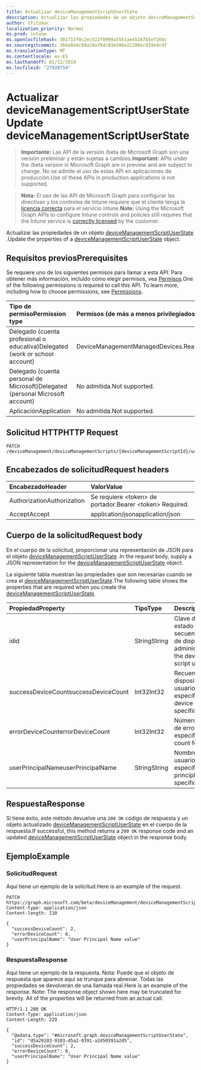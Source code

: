 ```yaml
---
title: Actualizar deviceManagementScriptUserState
description: Actualizar las propiedades de un objeto deviceManagementScriptUserState.
author: tfitzmac
localization_priority: Normal
ms.prod: intune
ms.openlocfilehash: 301715f0c2ec522f0999a5551ae45167b5e726bc
ms.sourcegitcommit: 36be044c89a19af84c93e586e22200ec919e4c9f
ms.translationtype: MT
ms.contentlocale: es-ES
ms.lasthandoff: 01/12/2019
ms.locfileid: "27928754"
---
```

# <a name="update-devicemanagementscriptuserstate"></a><span data-ttu-id="f00ba-103">Actualizar deviceManagementScriptUserState</span><span class="sxs-lookup"><span data-stu-id="f00ba-103">Update deviceManagementScriptUserState</span></span>

> <span data-ttu-id="f00ba-104">**Importante:** Las API de la versión /beta de Microsoft Graph son una versión preliminar y están sujetas a cambios.</span><span class="sxs-lookup"><span data-stu-id="f00ba-104">**Important:** APIs under the /beta version in Microsoft Graph are in preview and are subject to change.</span></span> <span data-ttu-id="f00ba-105">No se admite el uso de estas API en aplicaciones de producción.</span><span class="sxs-lookup"><span data-stu-id="f00ba-105">Use of these APIs in production applications is not supported.</span></span>

> <span data-ttu-id="f00ba-106">**Nota:** El uso de las API de Microsoft Graph para configurar las directivas y los controles de Intune requiere que el cliente tenga la [licencia correcta](https://go.microsoft.com/fwlink/?linkid=839381) para el servicio Intune.</span><span class="sxs-lookup"><span data-stu-id="f00ba-106">**Note:** Using the Microsoft Graph APIs to configure Intune controls and policies still requires that the Intune service is [correctly licensed](https://go.microsoft.com/fwlink/?linkid=839381) by the customer.</span></span>

<span data-ttu-id="f00ba-107">Actualizar las propiedades de un objeto [deviceManagementScriptUserState](../resources/intune-devices-devicemanagementscriptuserstate.md) .</span><span class="sxs-lookup"><span data-stu-id="f00ba-107">Update the properties of a [deviceManagementScriptUserState](../resources/intune-devices-devicemanagementscriptuserstate.md) object.</span></span>
## <a name="prerequisites"></a><span data-ttu-id="f00ba-108">Requisitos previos</span><span class="sxs-lookup"><span data-stu-id="f00ba-108">Prerequisites</span></span>
<span data-ttu-id="f00ba-p102">Se requiere uno de los siguientes permisos para llamar a esta API. Para obtener más información, incluido cómo elegir permisos, vea [Permisos](/graph/permissions-reference).</span><span class="sxs-lookup"><span data-stu-id="f00ba-p102">One of the following permissions is required to call this API. To learn more, including how to choose permissions, see [Permissions](/graph/permissions-reference).</span></span>

|<span data-ttu-id="f00ba-111">Tipo de permiso</span><span class="sxs-lookup"><span data-stu-id="f00ba-111">Permission type</span></span>|<span data-ttu-id="f00ba-112">Permisos (de más a menos privilegiados)</span><span class="sxs-lookup"><span data-stu-id="f00ba-112">Permissions (from most to least privileged)</span></span>|
|:---|:---|
|<span data-ttu-id="f00ba-113">Delegado (cuenta profesional o educativa)</span><span class="sxs-lookup"><span data-stu-id="f00ba-113">Delegated (work or school account)</span></span>|<span data-ttu-id="f00ba-114">DeviceManagementManagedDevices.ReadWrite.All</span><span class="sxs-lookup"><span data-stu-id="f00ba-114">DeviceManagementManagedDevices.ReadWrite.All</span></span>|
|<span data-ttu-id="f00ba-115">Delegado (cuenta personal de Microsoft)</span><span class="sxs-lookup"><span data-stu-id="f00ba-115">Delegated (personal Microsoft account)</span></span>|<span data-ttu-id="f00ba-116">No admitida.</span><span class="sxs-lookup"><span data-stu-id="f00ba-116">Not supported.</span></span>|
|<span data-ttu-id="f00ba-117">Aplicación</span><span class="sxs-lookup"><span data-stu-id="f00ba-117">Application</span></span>|<span data-ttu-id="f00ba-118">No admitida.</span><span class="sxs-lookup"><span data-stu-id="f00ba-118">Not supported.</span></span>|

## <a name="http-request"></a><span data-ttu-id="f00ba-119">Solicitud HTTP</span><span class="sxs-lookup"><span data-stu-id="f00ba-119">HTTP Request</span></span>
<!-- {
  "blockType": "ignored"
}
-->
``` http
PATCH /deviceManagement/deviceManagementScripts/{deviceManagementScriptId}/userRunStates/{deviceManagementScriptUserStateId}
```

## <a name="request-headers"></a><span data-ttu-id="f00ba-120">Encabezados de solicitud</span><span class="sxs-lookup"><span data-stu-id="f00ba-120">Request headers</span></span>
|<span data-ttu-id="f00ba-121">Encabezado</span><span class="sxs-lookup"><span data-stu-id="f00ba-121">Header</span></span>|<span data-ttu-id="f00ba-122">Valor</span><span class="sxs-lookup"><span data-stu-id="f00ba-122">Value</span></span>|
|:---|:---|
|<span data-ttu-id="f00ba-123">Authorization</span><span class="sxs-lookup"><span data-stu-id="f00ba-123">Authorization</span></span>|<span data-ttu-id="f00ba-124">Se requiere &lt;token&gt; de portador.</span><span class="sxs-lookup"><span data-stu-id="f00ba-124">Bearer &lt;token&gt; Required.</span></span>|
|<span data-ttu-id="f00ba-125">Accept</span><span class="sxs-lookup"><span data-stu-id="f00ba-125">Accept</span></span>|<span data-ttu-id="f00ba-126">application/json</span><span class="sxs-lookup"><span data-stu-id="f00ba-126">application/json</span></span>|

## <a name="request-body"></a><span data-ttu-id="f00ba-127">Cuerpo de la solicitud</span><span class="sxs-lookup"><span data-stu-id="f00ba-127">Request body</span></span>
<span data-ttu-id="f00ba-128">En el cuerpo de la solicitud, proporcionar una representación de JSON para el objeto [deviceManagementScriptUserState](../resources/intune-devices-devicemanagementscriptuserstate.md) .</span><span class="sxs-lookup"><span data-stu-id="f00ba-128">In the request body, supply a JSON representation for the [deviceManagementScriptUserState](../resources/intune-devices-devicemanagementscriptuserstate.md) object.</span></span>

<span data-ttu-id="f00ba-129">La siguiente tabla muestran las propiedades que son necesarias cuando se crea el [deviceManagementScriptUserState](../resources/intune-devices-devicemanagementscriptuserstate.md).</span><span class="sxs-lookup"><span data-stu-id="f00ba-129">The following table shows the properties that are required when you create the [deviceManagementScriptUserState](../resources/intune-devices-devicemanagementscriptuserstate.md).</span></span>

|<span data-ttu-id="f00ba-130">Propiedad</span><span class="sxs-lookup"><span data-stu-id="f00ba-130">Property</span></span>|<span data-ttu-id="f00ba-131">Tipo</span><span class="sxs-lookup"><span data-stu-id="f00ba-131">Type</span></span>|<span data-ttu-id="f00ba-132">Descripción</span><span class="sxs-lookup"><span data-stu-id="f00ba-132">Description</span></span>|
|:---|:---|:---|
|<span data-ttu-id="f00ba-133">id</span><span class="sxs-lookup"><span data-stu-id="f00ba-133">id</span></span>|<span data-ttu-id="f00ba-134">String</span><span class="sxs-lookup"><span data-stu-id="f00ba-134">String</span></span>|<span data-ttu-id="f00ba-135">Clave de la entidad de estado de usuario de secuencia de comandos de dispositivo administración.</span><span class="sxs-lookup"><span data-stu-id="f00ba-135">Key of the device management script user state entity.</span></span>|
|<span data-ttu-id="f00ba-136">successDeviceCount</span><span class="sxs-lookup"><span data-stu-id="f00ba-136">successDeviceCount</span></span>|<span data-ttu-id="f00ba-137">Int32</span><span class="sxs-lookup"><span data-stu-id="f00ba-137">Int32</span></span>|<span data-ttu-id="f00ba-138">Recuento de éxito de dispositivo para el usuario específico.</span><span class="sxs-lookup"><span data-stu-id="f00ba-138">Success device count for specific user.</span></span>|
|<span data-ttu-id="f00ba-139">errorDeviceCount</span><span class="sxs-lookup"><span data-stu-id="f00ba-139">errorDeviceCount</span></span>|<span data-ttu-id="f00ba-140">Int32</span><span class="sxs-lookup"><span data-stu-id="f00ba-140">Int32</span></span>|<span data-ttu-id="f00ba-141">Número de dispositivo de error de usuario específico.</span><span class="sxs-lookup"><span data-stu-id="f00ba-141">Error device count for specific user.</span></span>|
|<span data-ttu-id="f00ba-142">userPrincipalName</span><span class="sxs-lookup"><span data-stu-id="f00ba-142">userPrincipalName</span></span>|<span data-ttu-id="f00ba-143">String</span><span class="sxs-lookup"><span data-stu-id="f00ba-143">String</span></span>|<span data-ttu-id="f00ba-144">Nombre de principio de usuario del usuario específico.</span><span class="sxs-lookup"><span data-stu-id="f00ba-144">User principle name of specific user.</span></span>|



## <a name="response"></a><span data-ttu-id="f00ba-145">Respuesta</span><span class="sxs-lookup"><span data-stu-id="f00ba-145">Response</span></span>
<span data-ttu-id="f00ba-146">Si tiene éxito, este método devuelve una `200 OK` código de respuesta y un objeto actualizado [deviceManagementScriptUserState](../resources/intune-devices-devicemanagementscriptuserstate.md) en el cuerpo de la respuesta.</span><span class="sxs-lookup"><span data-stu-id="f00ba-146">If successful, this method returns a `200 OK` response code and an updated [deviceManagementScriptUserState](../resources/intune-devices-devicemanagementscriptuserstate.md) object in the response body.</span></span>

## <a name="example"></a><span data-ttu-id="f00ba-147">Ejemplo</span><span class="sxs-lookup"><span data-stu-id="f00ba-147">Example</span></span>
### <a name="request"></a><span data-ttu-id="f00ba-148">Solicitud</span><span class="sxs-lookup"><span data-stu-id="f00ba-148">Request</span></span>
<span data-ttu-id="f00ba-149">Aquí tiene un ejemplo de la solicitud.</span><span class="sxs-lookup"><span data-stu-id="f00ba-149">Here is an example of the request.</span></span>
``` http
PATCH https://graph.microsoft.com/beta/deviceManagement/deviceManagementScripts/{deviceManagementScriptId}/userRunStates/{deviceManagementScriptUserStateId}
Content-type: application/json
Content-length: 110

{
  "successDeviceCount": 2,
  "errorDeviceCount": 0,
  "userPrincipalName": "User Principal Name value"
}
```

### <a name="response"></a><span data-ttu-id="f00ba-150">Respuesta</span><span class="sxs-lookup"><span data-stu-id="f00ba-150">Response</span></span>
<span data-ttu-id="f00ba-p103">Aquí tiene un ejemplo de la respuesta. Nota: Puede que el objeto de respuesta que aparece aquí se trunque para abreviar. Todas las propiedades se devolverán de una llamada real.</span><span class="sxs-lookup"><span data-stu-id="f00ba-p103">Here is an example of the response. Note: The response object shown here may be truncated for brevity. All of the properties will be returned from an actual call.</span></span>
``` http
HTTP/1.1 200 OK
Content-Type: application/json
Content-Length: 229

{
  "@odata.type": "#microsoft.graph.deviceManagementScriptUserState",
  "id": "d5a29103-9103-d5a2-0391-a2d50391a2d5",
  "successDeviceCount": 2,
  "errorDeviceCount": 0,
  "userPrincipalName": "User Principal Name value"
}
```





